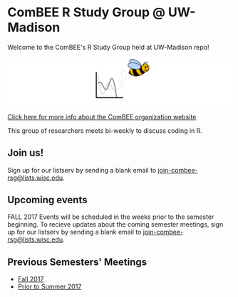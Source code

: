 # ComBEE R Study Group @ UW-Madison 

Welcome to the ComBEE's R Study Group held at UW-Madison repo! 

![ComBEE](img/combee.PNG)

[Click here for more info about the ComBEE organization website](https://combee-uw-madison.github.io/studyGroup/)

This group of researchers meets bi-weekly to discuss coding in R.

## Join us!
Sign up for our listserv by sending a blank email to [join-combee-rsg@lists.wisc.edu](mailto:join-combee-rsg@lists.wisc.edu).

## Upcoming events
FALL 2017 Events will be scheduled in the weeks prior to the semester beginning.
To recieve updates about the coming semester meetings, sign up for our listserv by sending a blank email to [join-combee-rsg@lists.wisc.edu](mailto:join-combee-rsg@lists.wisc.edu). 


## Previous Semesters' Meetings
- [Fall 2017](https://github.com/datascience-uwmadison/R_for_data_sciences#r-for-teams-in-the-data-sciences)
- [Prior to Summer 2017](https://github.com/ComBEE-UW-Madison/RStudyGroup/tree/master/Archive#r-study-group-archive)




